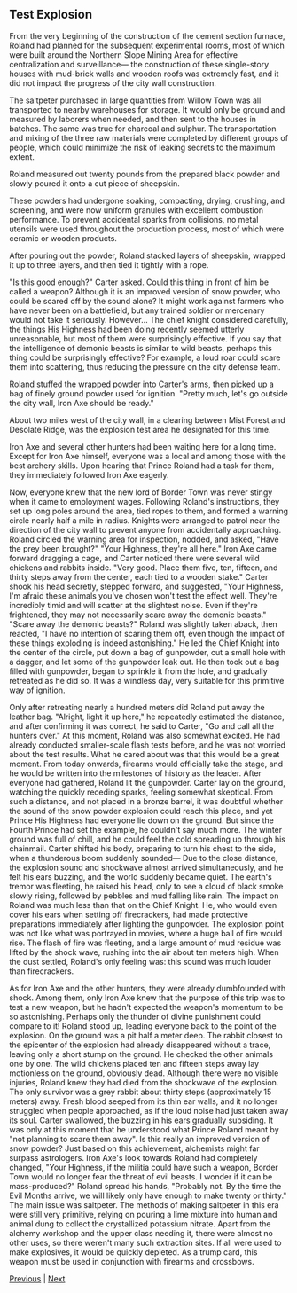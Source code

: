 ## Test Explosion
From the very beginning of the construction of the cement section furnace, Roland had planned for the subsequent experimental rooms, most of which were built around the Northern Slope Mining Area for effective centralization and surveillance— the construction of these single-story houses with mud-brick walls and wooden roofs was extremely fast, and it did not impact the progress of the city wall construction.

The saltpeter purchased in large quantities from Willow Town was all transported to nearby warehouses for storage. It would only be ground and measured by laborers when needed, and then sent to the houses in batches. The same was true for charcoal and sulphur. The transportation and mixing of the three raw materials were completed by different groups of people, which could minimize the risk of leaking secrets to the maximum extent.

Roland measured out twenty pounds from the prepared black powder and slowly poured it onto a cut piece of sheepskin.

These powders had undergone soaking, compacting, drying, crushing, and screening, and were now uniform granules with excellent combustion performance. To prevent accidental sparks from collisions, no metal utensils were used throughout the production process, most of which were ceramic or wooden products.

After pouring out the powder, Roland stacked layers of sheepskin, wrapped it up to three layers, and then tied it tightly with a rope.

"Is this good enough?" Carter asked. Could this thing in front of him be called a weapon? Although it is an improved version of snow powder, who could be scared off by the sound alone? It might work against farmers who have never been on a battlefield, but any trained soldier or mercenary would not take it seriously. However… The chief knight considered carefully, the things His Highness had been doing recently seemed utterly unreasonable, but most of them were surprisingly effective. If you say that the intelligence of demonic beasts is similar to wild beasts, perhaps this thing could be surprisingly effective? For example, a loud roar could scare them into scattering, thus reducing the pressure on the city defense team.

Roland stuffed the wrapped powder into Carter's arms, then picked up a bag of finely ground powder used for ignition. "Pretty much, let's go outside the city wall, Iron Axe should be ready."

About two miles west of the city wall, in a clearing between Mist Forest and Desolate Ridge, was the explosion test area he designated for this time.

Iron Axe and several other hunters had been waiting here for a long time. Except for Iron Axe himself, everyone was a local and among those with the best archery skills. Upon hearing that Prince Roland had a task for them, they immediately followed Iron Axe eagerly.

Now, everyone knew that the new lord of Border Town was never stingy when it came to employment wages.
Following Roland's instructions, they set up long poles around the area, tied ropes to them, and formed a warning circle nearly half a mile in radius. Knights were arranged to patrol near the direction of the city wall to prevent anyone from accidentally approaching.
Roland circled the warning area for inspection, nodded, and asked, "Have the prey been brought?"
"Your Highness, they're all here." Iron Axe came forward dragging a cage, and Carter noticed there were several wild chickens and rabbits inside. 
"Very good. Place them five, ten, fifteen, and thirty steps away from the center, each tied to a wooden stake."
Carter shook his head secretly, stepped forward, and suggested, "Your Highness, I'm afraid these animals you've chosen won't test the effect well. They're incredibly timid and will scatter at the slightest noise. Even if they're frightened, they may not necessarily scare away the demonic beasts."
"Scare away the demonic beasts?" Roland was slightly taken aback, then reacted, "I have no intention of scaring them off, even though the impact of these things exploding is indeed astonishing."
He led the Chief Knight into the center of the circle, put down a bag of gunpowder, cut a small hole with a dagger, and let some of the gunpowder leak out. He then took out a bag filled with gunpowder, began to sprinkle it from the hole, and gradually retreated as he did so.
It was a windless day, very suitable for this primitive way of ignition.

Only after retreating nearly a hundred meters did Roland put away the leather bag.
"Alright, light it up here," he repeatedly estimated the distance, and after confirming it was correct, he said to Carter, "Go and call all the hunters over."
At this moment, Roland was also somewhat excited. He had already conducted smaller-scale flash tests before, and he was not worried about the test results. What he cared about was that this would be a great moment. From today onwards, firearms would officially take the stage, and he would be written into the milestones of history as the leader.
After everyone had gathered, Roland lit the gunpowder.
Carter lay on the ground, watching the quickly receding sparks, feeling somewhat skeptical.
From such a distance, and not placed in a bronze barrel, it was doubtful whether the sound of the snow powder explosion could reach this place, and yet Prince His Highness had everyone lie down on the ground. But since the Fourth Prince had set the example, he couldn't say much more.
The winter ground was full of chill, and he could feel the cold spreading up through his chainmail. Carter shifted his body, preparing to turn his chest to the side, when a thunderous boom suddenly sounded—
Due to the close distance, the explosion sound and shockwave almost arrived simultaneously, and he felt his ears buzzing, and the world suddenly became quiet. The earth's tremor was fleeting, he raised his head, only to see a cloud of black smoke slowly rising, followed by pebbles and mud falling like rain.
The impact on Roland was much less than that on the Chief Knight. He, who would even cover his ears when setting off firecrackers, had made protective preparations immediately after lighting the gunpowder. The explosion point was not like what was portrayed in movies, where a huge ball of fire would rise. The flash of fire was fleeting, and a large amount of mud residue was lifted by the shock wave, rushing into the air about ten meters high. When the dust settled, Roland's only feeling was: this sound was much louder than firecrackers.

As for Iron Axe and the other hunters, they were already dumbfounded with shock. Among them, only Iron Axe knew that the purpose of this trip was to test a new weapon, but he hadn't expected the weapon's momentum to be so astonishing. 
Perhaps only the thunder of divine punishment could compare to it! 
Roland stood up, leading everyone back to the point of the explosion. On the ground was a pit half a meter deep. The rabbit closest to the epicenter of the explosion had already disappeared without a trace, leaving only a short stump on the ground. 
He checked the other animals one by one. The wild chickens placed ten and fifteen steps away lay motionless on the ground, obviously dead. Although there were no visible injuries, Roland knew they had died from the shockwave of the explosion. 
The only survivor was a grey rabbit about thirty steps (approximately 15 meters) away. Fresh blood seeped from its thin ear walls, and it no longer struggled when people approached, as if the loud noise had just taken away its soul. 
Carter swallowed, the buzzing in his ears gradually subsiding. It was only at this moment that he understood what Prince Roland meant by "not planning to scare them away". Is this really an improved version of snow powder? Just based on this achievement, alchemists might far surpass astrologers. 
Iron Axe's look towards Roland had completely changed, "Your Highness, if the militia could have such a weapon, Border Town would no longer fear the threat of evil beasts. I wonder if it can be mass-produced?" 
Roland spread his hands, "Probably not. By the time the Evil Months arrive, we will likely only have enough to make twenty or thirty." The main issue was saltpeter. The methods of making saltpeter in this era were still very primitive, relying on pouring a lime mixture into human and animal dung to collect the crystallized potassium nitrate. Apart from the alchemy workshop and the upper class needing it, there were almost no other uses, so there weren't many such extraction sites. If all were used to make explosives, it would be quickly depleted. 
As a trump card, this weapon must be used in conjunction with firearms and crossbows.



[Previous](CH0033.md) | [Next](CH0035.md)
